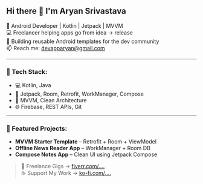 ## Hi there 👋 I'm Aryan Srivastava

🧠 Android Developer | Kotlin | Jetpack | MVVM  
💻 Freelancer helping apps go from idea → release  
🌱 Building reusable Android templates for the dev community  
📫 Reach me: devapparyan@gmail.com

---

### 🚀 Tech Stack:
- 💻 Kotlin, Java
- 📱 Jetpack, Room, Retrofit, WorkManager, Compose
- 🧩 MVVM, Clean Architecture
- 🌐 Firebase, REST APIs, Git

---

### 🧰 Featured Projects:
- **MVVM Starter Template** – Retrofit + Room + ViewModel  
- **Offline News Reader App** – WorkManager + Room DB  
- **Compose Notes App** – Clean UI using Jetpack Compose  

> 🧩 Freelance Gigs → [fiverr.com/....](#)  
> ☕ Support My Work → [ko-fi.com/....](#)
